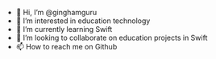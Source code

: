 - 👋 Hi, I’m @ginghamguru
- 👀 I’m interested in education technology
- 🌱 I’m currently learning Swift
- 💞️ I’m looking to collaborate on education projects in Swift
- 📫 How to reach me on Github

<!---
ginghamguru/ginghamguru is a ✨ special ✨ repository because its `README.md` (this file) appears on your GitHub profile.
You can click the Preview link to take a look at your changes.
--->
